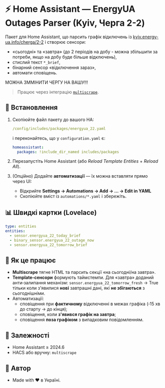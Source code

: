 # ⚡️ Home Assistant — EnergyUA Outages Parser (Kyiv, Черга 2-2)

Пакет для Home Assistant, що парсить графік відключень із
[kyiv.energy-ua.info/cherga/2-2](https://kyiv.energy-ua.info/cherga/2-2) і створює сенсори:
- «сьогодні» та «завтра» (до 2 періодів на добу - можна збільшити за потреби, якщо на добу буде більше відключень),
- стислий текст `*_brief`,
- бінарний сенсор «відключення зараз»,
- автомати сповіщень.

МОЖНА ЗММІНИТИ ЧЕРГУ НА ВАШУ!!!

> Працює через інтеграцію [`multiscrape`](https://github.com/danieldotnl/ha-multiscrape).

## 🔧 Встановлення
1. Скопіюйте файл пакету до вашого HA:
   ```yaml
   /config/includes/packages/energyua_22.yaml
   ```
   і переконайтесь, що у `configuration.yaml` є:
   ```yaml
   homeassistant:
     packages: !include_dir_named includes/packages
   ```
2. Перезапустіть Home Assistant (або *Reload Template Entities* + *Reload All*).

3. (Опційно) Додайте **автоматизації** — їх можна вставляти прямо через UI:
   - Відкрийте **Settings → Automations → Add → ... → Edit in YAML**
   - Скопіюйте вміст із `automations/*.yaml` і збережіть.

## 📊 Швидкі картки (Lovelace)
```yaml
type: entities
entities:
  - sensor.energyua_22_today_brief
  - binary_sensor.energyua_22_outage_now
  - sensor.energyua_22_tomorrow_brief
```

## 🧠 Як це працює
- **Multiscrape** тягне HTML та парсить секції «на сьогодні/на завтра».
- **Template-сенсори** формують таймстемпи. Для «завтра» доданий анти‑залипання механізм:
  `sensor.energyua_22_tomorrow_fresh` → True тільки коли з'явилися **нові** завтрашні дані,
  які **не збігаються** з сьогоднішніми.
- Автоматизації:
  - сповіщення при **фактичному** відключенні в межах графіка (‑15 хв до старту → до кінця);
  - сповіщення, коли **з'явився графік на завтра**;
  - сповіщення **поза графіком** з випадковим повідомленням.

## 🧩 Залежності
- Home Assistant ≥ 2024.6
- HACS або вручну: `multiscrape`

## 👤 Автор
- Made with ❤️ в Україні.
